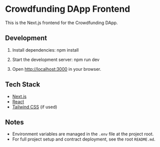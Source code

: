 # Crowdfunding DApp Frontend

This is the Next.js frontend for the Crowdfunding DApp.

## Development

1. Install dependencies:
npm install

2. Start the development server:
npm run dev

3. Open [http://localhost:3000](http://localhost:3000) in your browser.

## Tech Stack

- [Next.js](https://nextjs.org/)
- [React](https://react.dev/)
- [Tailwind CSS](https://tailwindcss.com/) (if used)

## Notes

- Environment variables are managed in the `.env` file at the project root.
- For full project setup and contract deployment, see the root `README.md`.

